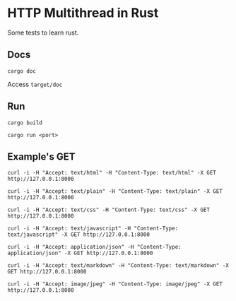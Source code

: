# HTTP Multithread in Rust

Some tests to learn rust.

## Docs

`cargo doc`

Access `target/doc`

## Run

`cargo build`

`cargo run <port>`

## Example's GET

`curl -i -H "Accept: text/html" -H "Content-Type: text/html" -X GET http://127.0.0.1:8000`

`curl -i -H "Accept: text/plain" -H "Content-Type: text/plain" -X GET http://127.0.0.1:8000`

`curl -i -H "Accept: text/css" -H "Content-Type: text/css" -X GET http://127.0.0.1:8000`

`curl -i -H "Accept: text/javascript" -H "Content-Type: text/javascript" -X GET http://127.0.0.1:8000`

`curl -i -H "Accept: application/json" -H "Content-Type: application/json" -X GET http://127.0.0.1:8000`

`curl -i -H "Accept: text/markdown" -H "Content-Type: text/markdown" -X GET http://127.0.0.1:8000`

`curl -i -H "Accept: image/jpeg" -H "Content-Type: image/jpeg" -X GET http://127.0.0.1:8000`
